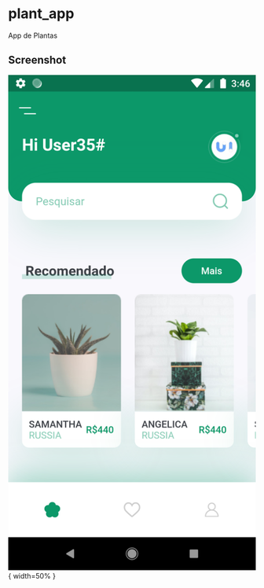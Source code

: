 # plant_app

App de Plantas

## Screenshot


![Screenshot](assets/frames/Screenshot.png){ width=50% }